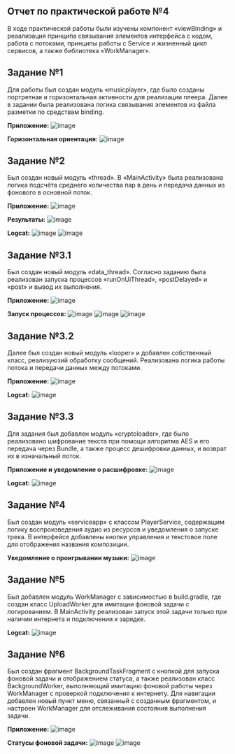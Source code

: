 Отчет по практической работе №4
----
В ходе практической работы были изучены компонент «viewBinding» и реаализация принципа связывания элементов интерфейса с кодом, работа с потоками, принципы работы с Service и жизненный цикл сервисов, а также библиотека «WorkManager».

Задание №1
--
Для работы был создан модуль «musicplayer», где было созданы портретная и горизонтальная активности для реализации плеера. Далее в задании была реализована логика связывания элементов из файла разметки по средствам binding.

**Приложение:**
![image](https://github.com/user-attachments/assets/f76e2fe5-2036-4ddc-b60b-de0ee5608362)

**Горизонтальная ориентация:**
![image](https://github.com/user-attachments/assets/88a7c328-aa89-41b0-84be-50a92c5b057a)


Задание №2
--
Был создан новый модуль «thread». В «MainActivity» была реализована логика подсчёта среднего количества пар в день и передача данных из фонового в основной поток.

**Приложение:**
![image](https://github.com/user-attachments/assets/0239feea-d593-4ff7-b8d8-5dba1c231f90)

**Результаты:**
![image](https://github.com/user-attachments/assets/fd8a1660-e3f2-40fb-b283-c765c04dd0ff)

**Logcat:**
![image](https://github.com/user-attachments/assets/c84d7afb-1e8f-426c-9faa-b08aa6356014)
![image](https://github.com/user-attachments/assets/32996da5-f2bd-46a6-ab8f-22b540500c52)

Задание №3.1
--
Был создан новый модуль «data_thread». Согласно заданию была реализован запуска процессов «runOnUiThread», «postDelayed» и «post» и вывод их выполнения.

**Приложение:**
![image](https://github.com/user-attachments/assets/ab3fd1a0-1bd2-450d-acc5-d5d38de9f2ab)

**Запуск процессов:**
![image](https://github.com/user-attachments/assets/5a80dba8-265a-4fc3-8a50-7c826c3172f4)
![image](https://github.com/user-attachments/assets/bb3f178b-74fb-46ee-87a7-da27166bd66c)
![image](https://github.com/user-attachments/assets/22fe2350-fe64-419f-b49e-a24483cb0344)

Задание №3.2
--
Далее был создан новый модуль «looper» и добавлен собственный класс, реализуюзий обработку сообщений. Реализована логика работы потока и передачи данных между потоками.

**Приложение:**
![image](https://github.com/user-attachments/assets/a8c41deb-2af9-4fd8-a2e9-9effa449eea1)

**Logcat:**
![image](https://github.com/user-attachments/assets/5a97013a-5f2e-4e3a-9efb-2244173c9dce)

Задание №3.3
--
Для задания был добавлен модуль «cryptoloader», где было реализовано шифрование текста при помощи алгоритма AES и его передача через Bundle, а также процесс дешифровки данных, и возврат их в изначальный поток.

**Приложение и уведомление о расшифровке:**
![image](https://github.com/user-attachments/assets/d0e53049-3d33-4dc5-85c4-2c79e1bd37ff)

**Logcat:**
![image](https://github.com/user-attachments/assets/23961a98-00e1-44c1-8f99-e57ac1ae67af)

Задание №4
--
Был создан модуль «serviceapp» с классом PlayerService, содержащим логику воспроизведения аудио из ресурсов и уведомления о запуске трека. В интерфейсе добавлены кнопки управления и текстовое поле для отображения названия композиции.

**Уведомление о проигрывании музыки:**
![image](https://github.com/user-attachments/assets/9c6af52a-e2a6-4edc-8132-e052aaf07af9)

Задание №5
--
Был добавлен модуль WorkManager с зависимостью в build.gradle, где создан класс UploadWorker для имитации фоновой задачи с логированием. В MainActivity реализован запуск этой задачи только при наличии интернета и подключении к зарядке.

**Logcat:**
![image](https://github.com/user-attachments/assets/fdce3430-aeef-4cad-82b3-633c6fe34f19)

Задание №6
--
Был создан фрагмент BackgroundTaskFragment с кнопкой для запуска фоновой задачи и отображением статуса, а также реализован класс BackgroundWorker, выполняющий имитацию фоновой работы через WorkManager с проверкой подключения к интернету. Для навигации добавлен новый пункт меню, связанный с созданным фрагментом, и настроен WorkManager для отслеживания состояния выполнения задачи.

**Приложение:**
![image](https://github.com/user-attachments/assets/584a549b-f741-43c5-9ada-e27f8b4e4d87)

**Статусы фоновой задачи:**
![image](https://github.com/user-attachments/assets/eff5b2fc-6e03-43e5-a3c1-512f88af0eb1)
![image](https://github.com/user-attachments/assets/bd499096-b2e1-4077-a07c-50d8317a743a)



